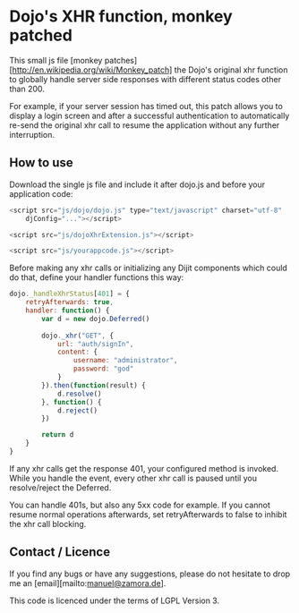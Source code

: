 Dojo's XHR function, monkey patched
===================================

This small js file [monkey patches][http://en.wikipedia.org/wiki/Monkey_patch] the Dojo's original xhr function to globally handle server side responses with different status codes other than 200.

For example, if your server session has timed out, this patch allows you to display a login screen and after a successful authentication to automatically re-send the original xhr call to resume the application without any further interruption.

How to use
----------

Download the single js file and include it after dojo.js and before your application code:

```javascript
<script src="js/dojo/dojo.js" type="text/javascript" charset="utf-8"
    djConfig="..."></script>

<script src="js/dojoXhrExtension.js"></script>

<script src="js/yourappcode.js"></script>
```

Before making any xhr calls or initializing any Dijit components which could do that, define your handler functions this way:

```javascript
dojo._handleXhrStatus[401] = {
    retryAfterwards: true, 
    handler: function() {
        var d = new dojo.Deferred()
    
        dojo._xhr("GET", {
            url: "auth/signIn",
            content: {
                username: "administrator",
                password: "god"
            }
        }).then(function(result) {
            d.resolve()
        }, function() {
            d.reject() 
        })

        return d
    }
}
```

If any xhr calls get the response 401, your configured method is invoked. While you handle the event, every other xhr call is paused until you resolve/reject the Deferred. 

You can handle 401s, but also any 5xx code for example. If you cannot resume normal operations afterwards, set retryAfterwards to false to inhibit the xhr call blocking.

Contact / Licence
-----------------

If you find any bugs or have any suggestions, please do not hesitate to drop me an [email][mailto:manuel@zamora.de].

This code is licenced under the terms of LGPL Version 3.
